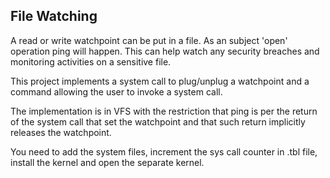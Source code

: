 File Watching
-------------

A read or write watchpoint can be put in a file. As an subject 'open' operation
ping will happen. This can help watch any security breaches and monitoring activities
on a sensitive file.

This project implements a system call to plug/unplug a watchpoint and a command allowing
the user to invoke a system call.

The implementation is in VFS with the restriction that ping is per the return of the
system call that set the watchpoint and that such return implicitly releases the
watchpoint.

You need to add the system files, increment the sys call counter in .tbl file, install
the kernel and open the separate kernel.
